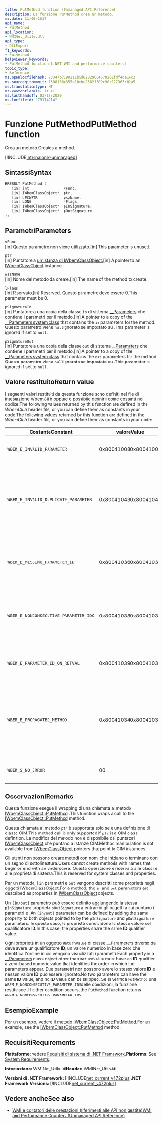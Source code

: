 ```yaml
---
title: PutMethod function (Unmanaged API Reference)
description: La funzione PutMethod crea un metodo.
ms.date: 11/06/2017
api_name:
- PutMethod
api_location:
- WMINet_Utils.dll
api_type:
- DLLExport
f1_keywords:
- PutMethod
helpviewer_keywords:
- PutMethod function [.NET WMI and performance counters]
topic_type:
- Reference
ms.openlocfilehash: 93347b7290211b5d62829604678261fdf4da1ec3
ms.sourcegitcommit: 7588136e355e10cbc2582f389c90c127363c02a5
ms.translationtype: MT
ms.contentlocale: it-IT
ms.lasthandoff: 03/12/2020
ms.locfileid: "79174914"
---
```

# <a name="putmethod-function"></a><span data-ttu-id="b6197-103">Funzione PutMethod</span><span class="sxs-lookup"><span data-stu-id="b6197-103">PutMethod function</span></span>
<span data-ttu-id="b6197-104">Crea un metodo.</span><span class="sxs-lookup"><span data-stu-id="b6197-104">Creates a method.</span></span>

[!INCLUDE[internalonly-unmanaged](../../../../includes/internalonly-unmanaged.md)]

## <a name="syntax"></a><span data-ttu-id="b6197-105">Sintassi</span><span class="sxs-lookup"><span data-stu-id="b6197-105">Syntax</span></span>  
  
```cpp  
HRESULT PutMethod (
   [in] int                vFunc,
   [in] IWbemClassObject*  ptr,
   [in] LPCWSTR            wszName,
   [in] LONG               lFlags,
   [in] IWbemClassObject*  pInSignature,
   [in] IWbemClassObject*  pOutSignature
);
```  

## <a name="parameters"></a><span data-ttu-id="b6197-106">Parametri</span><span class="sxs-lookup"><span data-stu-id="b6197-106">Parameters</span></span>

`vFunc`  
<span data-ttu-id="b6197-107">[in] Questo parametro non viene utilizzato.</span><span class="sxs-lookup"><span data-stu-id="b6197-107">[in] This parameter is unused.</span></span>

`ptr`  
<span data-ttu-id="b6197-108">[in] Puntatore a [un'istanza di IWbemClassObject.](/windows/desktop/api/wbemcli/nn-wbemcli-iwbemclassobject)</span><span class="sxs-lookup"><span data-stu-id="b6197-108">[in] A pointer to an [IWbemClassObject](/windows/desktop/api/wbemcli/nn-wbemcli-iwbemclassobject) instance.</span></span>

`wszName`  
<span data-ttu-id="b6197-109">[in] Nome del metodo da creare.</span><span class="sxs-lookup"><span data-stu-id="b6197-109">[in] The name of the method to create.</span></span>

`lFlags`  
<span data-ttu-id="b6197-110">[in] Riservato.</span><span class="sxs-lookup"><span data-stu-id="b6197-110">[in] Reserved.</span></span> <span data-ttu-id="b6197-111">Questo parametro deve essere 0.</span><span class="sxs-lookup"><span data-stu-id="b6197-111">This parameter must be 0.</span></span>

`pSignatureIn`  
<span data-ttu-id="b6197-112">[in] Puntatore a una copia della classe `in` di sistema [__Parameters](/windows/desktop/WmiSdk/--parameters) che contiene i parametri per il metodo.</span><span class="sxs-lookup"><span data-stu-id="b6197-112">[in] A pointer to a copy of the [__Parameters system class](/windows/desktop/WmiSdk/--parameters) that contains the `in` parameters for the method.</span></span> <span data-ttu-id="b6197-113">Questo parametro viene `null`ignorato se impostato su .</span><span class="sxs-lookup"><span data-stu-id="b6197-113">This parameter is ignored if set to `null`.</span></span>  

`pSignatureOut`  
<span data-ttu-id="b6197-114">[in]  Puntatore a una copia della classe `out` di sistema [__Parameters](/windows/desktop/WmiSdk/--parameters) che contiene i parametri per il metodo.</span><span class="sxs-lookup"><span data-stu-id="b6197-114">[in]  A pointer to a copy of the [__Parameters system class](/windows/desktop/WmiSdk/--parameters) that contains the `out` parameters for the method.</span></span> <span data-ttu-id="b6197-115">Questo parametro viene `null`ignorato se impostato su .</span><span class="sxs-lookup"><span data-stu-id="b6197-115">This parameter is ignored if set to `null`.</span></span>

## <a name="return-value"></a><span data-ttu-id="b6197-116">Valore restituito</span><span class="sxs-lookup"><span data-stu-id="b6197-116">Return value</span></span>

<span data-ttu-id="b6197-117">I seguenti valori restituiti da questa funzione sono definiti nel file di intestazione WbemCli.h oppure è possibile definirli come costanti nel codice:The following values returned by this function are defined in the *WbemCli.h* header file, or you can define them as constants in your code:</span><span class="sxs-lookup"><span data-stu-id="b6197-117">The following values returned by this function are defined in the *WbemCli.h* header file, or you can define them as constants in your code:</span></span>

|<span data-ttu-id="b6197-118">Costante</span><span class="sxs-lookup"><span data-stu-id="b6197-118">Constant</span></span>  |<span data-ttu-id="b6197-119">valore</span><span class="sxs-lookup"><span data-stu-id="b6197-119">Value</span></span>  |<span data-ttu-id="b6197-120">Descrizione</span><span class="sxs-lookup"><span data-stu-id="b6197-120">Description</span></span>  |
|---------|---------|---------|
| `WBEM_E_INVALID_PARAMETER` | <span data-ttu-id="b6197-121">0x80041008</span><span class="sxs-lookup"><span data-stu-id="b6197-121">0x80041008</span></span> | <span data-ttu-id="b6197-122">Uno o più parametri non sono validi.</span><span class="sxs-lookup"><span data-stu-id="b6197-122">One or more parameters are not valid.</span></span> |
| `WBEM_E_INVALID_DUPLICATE_PARAMETER` | <span data-ttu-id="b6197-123">0x80041043</span><span class="sxs-lookup"><span data-stu-id="b6197-123">0x80041043</span></span> | <span data-ttu-id="b6197-124">Il `[in, out]` parametro del metodo specificato in entrambi gli oggetti *pInSignature* e *pOutSignature* hanno qualificatori diversi.</span><span class="sxs-lookup"><span data-stu-id="b6197-124">The `[in, out]` method parameter specified in both the *pInSignature* and *pOutSignature* objects have different qualifiers.</span></span>
| `WBEM_E_MISSING_PARAMETER_ID` | <span data-ttu-id="b6197-125">0x80041036</span><span class="sxs-lookup"><span data-stu-id="b6197-125">0x80041036</span></span> | <span data-ttu-id="b6197-126">In un parametro del metodo manca la specifica del qualificatore **DI ID.**</span><span class="sxs-lookup"><span data-stu-id="b6197-126">A method parameter is missing the specification of the **ID** qualifier.</span></span> |
| `WBEM_E_NONCONSECUTIVE_PARAMETER_IDS` | <span data-ttu-id="b6197-127">0x80041038</span><span class="sxs-lookup"><span data-stu-id="b6197-127">0x80041038</span></span> | <span data-ttu-id="b6197-128">La serie di ID assegnata ai parametri del metodo non è consecutiva o non inizia da 0.</span><span class="sxs-lookup"><span data-stu-id="b6197-128">The ID series that is assigned to the method parameters is not consecutive or does not start at 0.</span></span> |
| `WBEM_E_PARAMETER_ID_ON_RETVAL` | <span data-ttu-id="b6197-129">0x80041039</span><span class="sxs-lookup"><span data-stu-id="b6197-129">0x80041039</span></span> | <span data-ttu-id="b6197-130">Il valore restituito per un metodo ha un qualificatore **di ID.**</span><span class="sxs-lookup"><span data-stu-id="b6197-130">The return value for a method has an **ID** qualifier.</span></span> |
| `WBEM_E_PROPAGATED_METHOD` | <span data-ttu-id="b6197-131">0x80041034</span><span class="sxs-lookup"><span data-stu-id="b6197-131">0x80041034</span></span> | <span data-ttu-id="b6197-132">È stato effettuato un tentativo di riutilizzare un nome di metodo esistente da una classe padre e le firme non corrispondono.</span><span class="sxs-lookup"><span data-stu-id="b6197-132">An attempt was made to reuse an existing method name from a parent class, and the signatures did not match.</span></span> |
| `WBEM_S_NO_ERROR` | <span data-ttu-id="b6197-133">0</span><span class="sxs-lookup"><span data-stu-id="b6197-133">0</span></span> | <span data-ttu-id="b6197-134">La chiamata di funzione ha avuto esito positivo.</span><span class="sxs-lookup"><span data-stu-id="b6197-134">The function call was successful.</span></span> |
  
## <a name="remarks"></a><span data-ttu-id="b6197-135">Osservazioni</span><span class="sxs-lookup"><span data-stu-id="b6197-135">Remarks</span></span>

<span data-ttu-id="b6197-136">Questa funzione esegue il wrapping di una chiamata al metodo [IWbemClassObject::PutMethod](/windows/desktop/api/wbemcli/nf-wbemcli-iwbemclassobject-putmethod) .</span><span class="sxs-lookup"><span data-stu-id="b6197-136">This function wraps a call to the [IWbemClassObject::PutMethod](/windows/desktop/api/wbemcli/nf-wbemcli-iwbemclassobject-putmethod) method.</span></span>

<span data-ttu-id="b6197-137">Questa chiamata al metodo `ptr` è supportata solo se è una definizione di classe CIM.</span><span class="sxs-lookup"><span data-stu-id="b6197-137">This method call is only supported if `ptr` is a CIM class definition.</span></span> <span data-ttu-id="b6197-138">La modifica del metodo non è disponibile dai puntatori [IWbemClassObject](/windows/desktop/api/wbemcli/nn-wbemcli-iwbemclassobject) che puntano a istanze CIM.</span><span class="sxs-lookup"><span data-stu-id="b6197-138">Method manipulation is not available from [IWbemClassObject](/windows/desktop/api/wbemcli/nn-wbemcli-iwbemclassobject) pointers that point to CIM instances.</span></span>

<span data-ttu-id="b6197-139">Gli utenti non possono creare metodi con nomi che iniziano o terminano con un segno di sottolineatura.</span><span class="sxs-lookup"><span data-stu-id="b6197-139">Users cannot create methods with names that begin or end with an underscore.</span></span> <span data-ttu-id="b6197-140">Questa operazione è riservata alle classi e alle proprietà di sistema.</span><span class="sxs-lookup"><span data-stu-id="b6197-140">This is reserved for system classes and properties.</span></span>

<span data-ttu-id="b6197-141">Per un metodo, i `in` parametri e `out` vengono descritti come proprietà negli oggetti [IWbemClassObject.](/windows/desktop/api/wbemcli/nn-wbemcli-iwbemclassobject)</span><span class="sxs-lookup"><span data-stu-id="b6197-141">For a method, the `in` and `out` parameters are described as properties in [IWbemClassObject](/windows/desktop/api/wbemcli/nn-wbemcli-iwbemclassobject) objects.</span></span>

<span data-ttu-id="b6197-142">Un `[in/out]` parametro può essere definito aggiungendo la stessa `pInSignature` proprietà `pOutSignature` a entrambi gli oggetti a cui puntano i parametri e .</span><span class="sxs-lookup"><span data-stu-id="b6197-142">An `[in/out]` parameter can be defined by adding the same property to both objects pointed to by the `pInSignature` and `pOutSignature` parameters.</span></span> <span data-ttu-id="b6197-143">In questo caso, le proprietà condividono lo stesso valore del qualificatore **ID.**</span><span class="sxs-lookup"><span data-stu-id="b6197-143">In this case, the properties share the same **ID** qualifier value.</span></span>

<span data-ttu-id="b6197-144">Ogni proprietà in un oggetto `ReturnValue` di classe [__Parameters](/windows/desktop/WmiSdk/--parameters) diverso da deve avere un qualificatore **ID,** un valore numerico in base zero che identifica l'ordine in cui vengono visualizzati i parametri.</span><span class="sxs-lookup"><span data-stu-id="b6197-144">Each property in a [__Parameters](/windows/desktop/WmiSdk/--parameters) class object other than `ReturnValue` must have an **ID** qualifier, a zero-based numeric value that identifies the order in which the parameters appear.</span></span> <span data-ttu-id="b6197-145">Due parametri non possono avere lo stesso valore **ID** e nessun valore **ID** può essere ignorato.</span><span class="sxs-lookup"><span data-stu-id="b6197-145">No two parameters can have the same **ID** value, and no **ID** value can be skipped.</span></span> <span data-ttu-id="b6197-146">Se si verifica `PutMethod` una `WBEM_E_NONCONSECUTIVE_PARAMETER_IDS`delle condizioni, la funzione restituisce .</span><span class="sxs-lookup"><span data-stu-id="b6197-146">If either condition occurs, the `PutMethod` function returns `WBEM_E_NONCONSECUTIVE_PARAMETER_IDS`.</span></span>

## <a name="example"></a><span data-ttu-id="b6197-147">Esempio</span><span class="sxs-lookup"><span data-stu-id="b6197-147">Example</span></span>

<span data-ttu-id="b6197-148">Per un esempio, vedere il [metodo IWbemClassObject::PutMethod.](/windows/desktop/api/wbemcli/nf-wbemcli-iwbemclassobject-putmethod)</span><span class="sxs-lookup"><span data-stu-id="b6197-148">For an example, see the [IWbemClassObject::PutMethod](/windows/desktop/api/wbemcli/nf-wbemcli-iwbemclassobject-putmethod) method.</span></span>

## <a name="requirements"></a><span data-ttu-id="b6197-149">Requisiti</span><span class="sxs-lookup"><span data-stu-id="b6197-149">Requirements</span></span>  
 <span data-ttu-id="b6197-150">**Piattaforme:** vedere [Requisiti di sistema di .NET Framework](../../get-started/system-requirements.md).</span><span class="sxs-lookup"><span data-stu-id="b6197-150">**Platforms:** See [System Requirements](../../get-started/system-requirements.md).</span></span>  
  
 <span data-ttu-id="b6197-151">**Intestazione:** WMINet_Utils.idl</span><span class="sxs-lookup"><span data-stu-id="b6197-151">**Header:** WMINet_Utils.idl</span></span>  
  
 <span data-ttu-id="b6197-152">**Versioni di .NET Framework:** [!INCLUDE[net_current_v472plus](../../../../includes/net-current-v472plus.md)]</span><span class="sxs-lookup"><span data-stu-id="b6197-152">**.NET Framework Versions:** [!INCLUDE[net_current_v472plus](../../../../includes/net-current-v472plus.md)]</span></span>  
  
## <a name="see-also"></a><span data-ttu-id="b6197-153">Vedere anche</span><span class="sxs-lookup"><span data-stu-id="b6197-153">See also</span></span>

- [<span data-ttu-id="b6197-154">WMI e contatori delle prestazioni (riferimenti alle API non gestite)</span><span class="sxs-lookup"><span data-stu-id="b6197-154">WMI and Performance Counters (Unmanaged API Reference)</span></span>](index.md)
